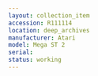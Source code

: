 ```yaml
---
layout: collection_item
accession: R111114
location: deep_archives
manufacturer: Atari
model: Mega ST 2
serial: 
status: working
---
```


